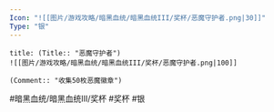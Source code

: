 ```yaml
---
Icon: "![[图片/游戏攻略/暗黑血统/暗黑血统III/奖杯/恶魔守护者.png|30]]"
Type: "银"
---
```

```ad-common-silver-trophy
title: (Title:: "恶魔守护者")
![[图片/游戏攻略/暗黑血统/暗黑血统III/奖杯/恶魔守护者.png|100]]

(Comment:: "收集50枚恶魔徽章")
```

#暗黑血统/暗黑血统III/奖杯 #奖杯 #银

